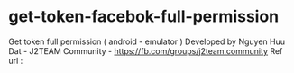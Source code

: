 # get-token-facebok-full-permission
Get token full permission ( android - emulator )
Developed by Nguyen Huu Dat - J2TEAM Community - https://fb.com/groups/j2team.community
Ref url :
